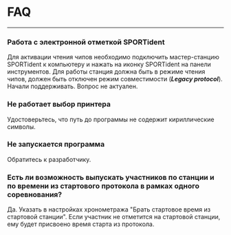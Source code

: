 # FAQ

---

### Работа с электронной отметкой SPORTident

Для активации чтения чипов необходимо подключить мастер-станцию SPORTident к компьютеру и нажать на иконку SPORTident на панели инструментов.
Для работы станция должна быть в режиме чтения чипов, должен быть отключен режим совместимости (***Legacy protocol***).
Начали поддерживать. Вопрос не актуален.


### Не работает выбор принтера

Удостоверьтесь, что путь до программы не содержит кириллические символы.

### Не запускается программа

Обратитесь к разработчику.

### Есть ли возможность выпускать участников по станции и по времени из стартового протокола в рамках одного соревнования?

Да. Указать в настройках хронометража "Брать стартовое время из стартовой станции".
Если участник не отметится на стартовой станции, ему будет присвоено время старта из протокола.

